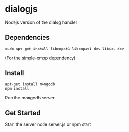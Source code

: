 dialogjs
========

Nodejs version of the dialog handler

Dependencies
------------
	sudo apt-get install libexpat1 libexpat1-dev libicu-dev
	
(For the simple-xmpp dependency)

Install
-------
	apt-get install mongodb
	npm install

Run the mongodb server


Get Started
-----------
	
Start the server
	node server.js 
or 
	npm start

